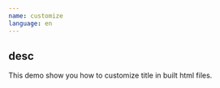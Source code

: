 ```yaml
---
name: customize
language: en
---
```


## desc

This demo show you how to customize title in built html files.
